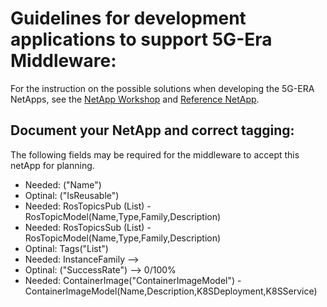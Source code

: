 # Guidelines for development applications to support 5G-Era Middleware:

For the instruction on the possible solutions when developing the 5G-ERA NetApps, see the [NetApp Workshop](https://github.com/5G-ERA/NetApp-Workshop) and [Reference NetApp](https://github.com/5G-ERA/Reference-NetApp).

## Document your NetApp and correct tagging:

The following fields may be required for the middleware to accept this netApp for planning.

* Needed: ("Name")
* Optinal: ("IsReusable")
* Needed: RosTopicsPub (List<RosTopicModel>)
  -RosTopicModel(Name,Type,Family,Description)
* Needed: RosTopicsSub (List<RosTopicModel>)
  -RosTopicModel(Name,Type,Family,Description)  
* Optinal: Tags("List<string>")
* Needed: InstanceFamily --> 
* Optinal: ("SuccessRate") --> 0/100%
* Needed: ContainerImage("ContainerImageModel")
  -ContainerImageModel(Name,Description,K8SDeployment,K8SService)

  

